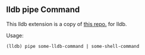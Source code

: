 ## lldb pipe Command

This lldb extension is a copy of [this repo.](https://github.com/hq6/GdbShellPipe) for lldb.

Usage:

    (lldb) pipe some-lldb-command | some-shell-command


